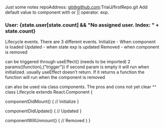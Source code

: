 Just some notes
repoAddress:  git@github.com:TrialJ/firstRepo.git
Add default value to component with or || operator. 
exp. 
<h3>User: {state.user[state.count] && "No assigned user. Index: " + state.count}</h3>


Lifecycle events. 
There are 3 different events. 
Initialize - When component is loaded
Updated - when state exp is updated
Removed - when component is removed 

can be triggered through useEffect() (needs to be imported) 2 params((function),("trigger")) if second param is empty it will run when initialized. usually useEffect doesn't return. If it returns a function the function will run when the component is removed 

can also be used via class components. The pros and cons not yet clear ^^ 
class Lifecycle extends React.Component {
  
  componentDidMount() {
    // Initialize
  }

  componentDidUpdate() {
    // Updated
  }

  componentWillUnmount() {
    // Removed
  }
}